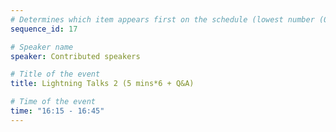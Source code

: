 ```yaml
---
# Determines which item appears first on the schedule (lowest number (0) appears first)
sequence_id: 17

# Speaker name
speaker: Contributed speakers

# Title of the event
title: Lightning Talks 2 (5 mins*6 + Q&A)

# Time of the event
time: "16:15 - 16:45"
---
```

